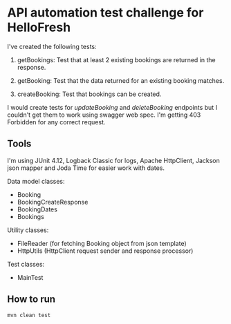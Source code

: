 # API automation test challenge for HelloFresh ###

I've created the following tests:

  1) getBookings: Test that at least 2 existing bookings are returned in the response.

  2) getBooking: Test that the data returned for an existing booking matches.

  3) createBooking: Test that bookings can be created.

I would create tests for _updateBooking_ and _deleteBooking_ endpoints but I couldn't get them to work using swagger web spec.
I'm getting 403 Forbidden for any correct request.

## Tools

I'm using JUnit 4.12, Logback Classic for logs, Apache HttpClient, Jackson json mapper and Joda Time for easier work with dates.

Data model classes:
* Booking
* BookingCreateResponse
* BookingDates
* Bookings

Utility classes:
* FileReader (for fetching Booking object from json template)
* HttpUtils (HttpClient request sender and response processor)

Test classes:
* MainTest

## How to run

`mvn clean test`

